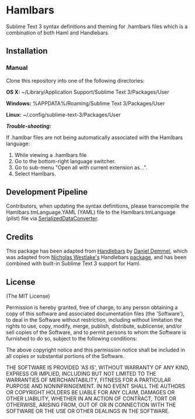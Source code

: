 Hamlbars
========

Sublime Text 3 syntax definitions and theming for .hamlbars files which is a combination of both Haml and Handlebars.  

## Installation
### Manual
Clone this repository into one of the following directories:

**OS X:** ~/Library/Application Support/Sublime Text 3/Packages/User

**Windows:** %APPDATA%/Roaming/Sublime Text 3/Packages/User

**Linux:** ~/.config/sublime-text-3/Packages/User

***Trouble-shooting:***

If .hamlbar files are not being automatically associated with the Hamlbars language:
  1. While viewing a .hamlbars file
  2. Go to the bottom-right language switcher.
  3. Go to sub-menu "Open all with current extension as...".
  4. Select Hamlbars.

## Development Pipeline

Contributors, when updating the syntax definitions, please transcompile the Hamlbars.tmLanguage.YAML (YAML) file to the Hamlbars.tmLanguage (plist) file via [SerializedDataConverter](https://packagecontrol.io/packages/SerializedDataConverter).

## Credits

This package has been adapted from [Handlebars](https://github.com/daaain/Handlebars) by [Daniel Demmel](https://github.com/daaain), which was adapted from [Nicholas Westlake's](https://github.com/nrw) Handlebars [package](https://github.com/nrw/sublime-text-handlebars), and has been combined with built-in Sublime Text 3 support for Haml.

## License

(The MIT License)

Permission is hereby granted, free of charge, to any person obtaining
a copy of this software and associated documentation files (the
'Software'), to deal in the Software without restriction, including
without limitation the rights to use, copy, modify, merge, publish,
distribute, sublicense, and/or sell copies of the Software, and to
permit persons to whom the Software is furnished to do so, subject to
the following conditions:

The above copyright notice and this permission notice shall be
included in all copies or substantial portions of the Software.

THE SOFTWARE IS PROVIDED 'AS IS', WITHOUT WARRANTY OF ANY KIND,
EXPRESS OR IMPLIED, INCLUDING BUT NOT LIMITED TO THE WARRANTIES OF
MERCHANTABILITY, FITNESS FOR A PARTICULAR PURPOSE AND NONINFRINGEMENT.
IN NO EVENT SHALL THE AUTHORS OR COPYRIGHT HOLDERS BE LIABLE FOR ANY
CLAIM, DAMAGES OR OTHER LIABILITY, WHETHER IN AN ACTION OF CONTRACT,
TORT OR OTHERWISE, ARISING FROM, OUT OF OR IN CONNECTION WITH THE
SOFTWARE OR THE USE OR OTHER DEALINGS IN THE SOFTWARE.
